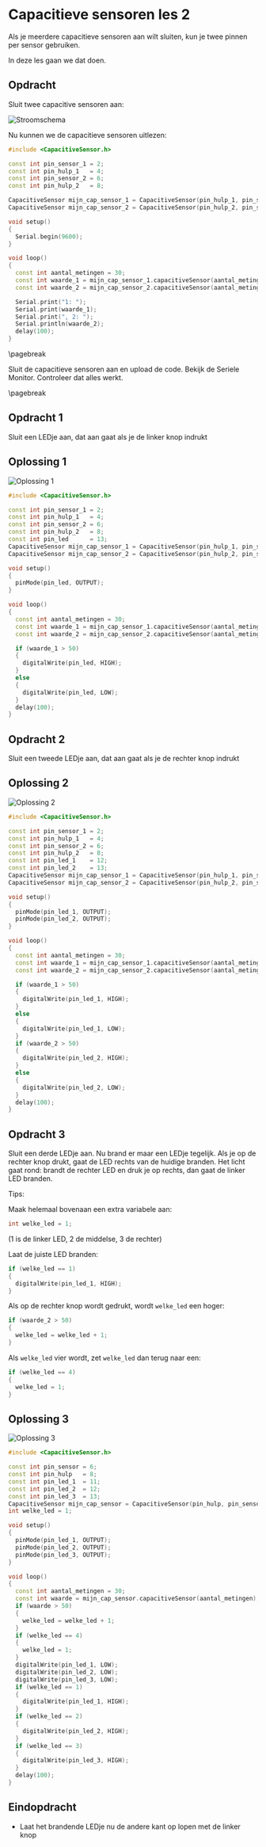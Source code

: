 # Capacitieve sensoren les 2

Als je meerdere capacitieve sensoren aan wilt sluiten,
kun je twee pinnen per sensor gebruiken.

In deze les gaan we dat doen.

## Opdracht

Sluit twee capacitive sensoren aan:

![Stroomschema](CapacitieveSensor2.png)

Nu kunnen we de capacitieve sensoren uitlezen:

```c++
#include <CapacitiveSensor.h>

const int pin_sensor_1 = 2;
const int pin_hulp_1   = 4;
const int pin_sensor_2 = 6;
const int pin_hulp_2   = 8;

CapacitiveSensor mijn_cap_sensor_1 = CapacitiveSensor(pin_hulp_1, pin_sensor_1);        
CapacitiveSensor mijn_cap_sensor_2 = CapacitiveSensor(pin_hulp_2, pin_sensor_2);        

void setup()                    
{
  Serial.begin(9600);
}

void loop()                    
{
  const int aantal_metingen = 30;
  const int waarde_1 = mijn_cap_sensor_1.capacitiveSensor(aantal_metingen);
  const int waarde_2 = mijn_cap_sensor_2.capacitiveSensor(aantal_metingen);

  Serial.print("1: ");
  Serial.print(waarde_1);
  Serial.print(", 2: ");
  Serial.println(waarde_2);
  delay(100);
}
```

\pagebreak

Sluit de capacitieve sensoren aan en upload de code. Bekijk de Seriele Monitor.
Controleer dat alles werkt.

\pagebreak

## Opdracht 1

Sluit een LEDje aan, dat aan gaat als je de linker knop indrukt

## Oplossing 1

![Oplossing 1](CapacitieveSensor2_1.png)

```c++
#include <CapacitiveSensor.h>

const int pin_sensor_1 = 2;
const int pin_hulp_1   = 4;
const int pin_sensor_2 = 6;
const int pin_hulp_2   = 8;
const int pin_led      = 13;
CapacitiveSensor mijn_cap_sensor_1 = CapacitiveSensor(pin_hulp_1, pin_sensor_1);        
CapacitiveSensor mijn_cap_sensor_2 = CapacitiveSensor(pin_hulp_2, pin_sensor_2);        

void setup()                    
{
  pinMode(pin_led, OUTPUT);
}

void loop()                    
{
  const int aantal_metingen = 30;
  const int waarde_1 = mijn_cap_sensor_1.capacitiveSensor(aantal_metingen);
  const int waarde_2 = mijn_cap_sensor_2.capacitiveSensor(aantal_metingen);

  if (waarde_1 > 50)
  {
    digitalWrite(pin_led, HIGH);
  }
  else
  {
    digitalWrite(pin_led, LOW);
  }
  delay(100);
}
```

## Opdracht 2

Sluit een tweede LEDje aan, dat aan gaat als je de rechter knop indrukt

## Oplossing 2

![Oplossing 2](CapacitieveSensor2_2.png)

```c++
#include <CapacitiveSensor.h>

const int pin_sensor_1 = 2;
const int pin_hulp_1   = 4;
const int pin_sensor_2 = 6;
const int pin_hulp_2   = 8;
const int pin_led_1    = 12;
const int pin_led_2    = 13;
CapacitiveSensor mijn_cap_sensor_1 = CapacitiveSensor(pin_hulp_1, pin_sensor_1);        
CapacitiveSensor mijn_cap_sensor_2 = CapacitiveSensor(pin_hulp_2, pin_sensor_2);        

void setup()                    
{
  pinMode(pin_led_1, OUTPUT);
  pinMode(pin_led_2, OUTPUT);
}

void loop()                    
{
  const int aantal_metingen = 30;
  const int waarde_1 = mijn_cap_sensor_1.capacitiveSensor(aantal_metingen);
  const int waarde_2 = mijn_cap_sensor_2.capacitiveSensor(aantal_metingen);

  if (waarde_1 > 50)
  {
    digitalWrite(pin_led_1, HIGH);
  }
  else
  {
    digitalWrite(pin_led_1, LOW);
  }
  if (waarde_2 > 50)
  {
    digitalWrite(pin_led_2, HIGH);
  }
  else
  {
    digitalWrite(pin_led_2, LOW);
  }
  delay(100);
}
```

## Opdracht 3

Sluit een derde LEDje aan.
Nu brand er maar een LEDje tegelijk.
Als je op de rechter knop drukt, gaat de LED rechts van de huidige branden.
Het licht gaat rond: brandt de rechter LED en druk je op rechts, dan gaat de linker LED branden.

Tips:

Maak helemaal bovenaan een extra variabele aan:

```c++
int welke_led = 1;
```

(1 is de linker LED, 2 de middelse, 3 de rechter)

Laat de juiste LED branden:

```c++
if (welke_led == 1)
{
  digitalWrite(pin_led_1, HIGH);
}
```

Als op de rechter knop wordt gedrukt, wordt `welke_led` een hoger:

```c++
if (waarde_2 > 50)
{
  welke_led = welke_led + 1;
}
```

Als `welke_led` vier wordt, zet `welke_led` dan terug naar een:

```c++ 
if (welke_led == 4)
{
  welke_led = 1;
}
```


## Oplossing 3

![Oplossing 3](CapacitieveSensor2_3.png)

```c++
#include <CapacitiveSensor.h>

const int pin_sensor = 6;
const int pin_hulp   = 8;
const int pin_led_1  = 11;
const int pin_led_2  = 12;
const int pin_led_3  = 13;
CapacitiveSensor mijn_cap_sensor = CapacitiveSensor(pin_hulp, pin_sensor);        
int welke_led = 1;

void setup()                    
{
  pinMode(pin_led_1, OUTPUT);
  pinMode(pin_led_2, OUTPUT);
  pinMode(pin_led_3, OUTPUT);
}

void loop()                    
{
  const int aantal_metingen = 30;
  const int waarde = mijn_cap_sensor.capacitiveSensor(aantal_metingen);
  if (waarde > 50)
  {
    welke_led = welke_led + 1;
  }
  if (welke_led == 4)
  {
    welke_led = 1;  
  }
  digitalWrite(pin_led_1, LOW);
  digitalWrite(pin_led_2, LOW);
  digitalWrite(pin_led_3, LOW);
  if (welke_led == 1)
  {
    digitalWrite(pin_led_1, HIGH);
  }
  if (welke_led == 2)
  {
    digitalWrite(pin_led_2, HIGH);
  }
  if (welke_led == 3)
  {
    digitalWrite(pin_led_3, HIGH);
  }
  delay(100);
}
```

## Eindopdracht

 * Laat het brandende LEDje nu de andere kant op lopen met de linker knop

